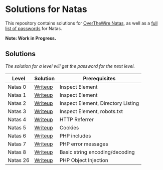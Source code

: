 # Solutions for Natas

This repository contains solutions for [OverTheWire Natas](http://overthewire.org/wargames/natas/), as well as a [full list of passwords](NatasPasswords.md) for Natas.

**Note: Work in Progress.**

## Solutions
*The solution for a level will get the password for the next level.*

| Level    | Solution                       | Prerequisites   |
| -------- | -----------------------------  | --------------- |
| Natas 0  | [Writeup](solutions/Natas0.md) | Inspect Element |
| Natas 1  | [Writeup](solutions/Natas1.md) | Inspect Element |
| Natas 2  | [Writeup](solutions/Natas2.md) | Inspect Element, Directory Listing |
| Natas 3  | [Writeup](solutions/Natas3.md) | Inspect Element, robots.txt |
| Natas 4  | [Writeup](solutions/Natas4.md) | HTTP Referrer |
| Natas 5  | [Writeup](solutions/Natas5.md) | Cookies |
| Natas 6  | [Writeup](solutions/Natas6.md) | PHP includes |
| Natas 7  | [Writeup](solutions/Natas7.md) | PHP error messages |
| Natas 8  | [Writeup](solutions/Natas8.md) | Basic string encoding/decoding |
| Natas 26 | [Writeup](solutions/Natas26.md)| PHP Object Injection |
